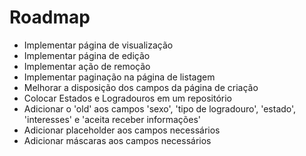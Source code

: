 # Roadmap

* Implementar página de visualização
* Implementar página de edição
* Implementar ação de remoção
* Implementar paginação na página de listagem
* Melhorar a disposição dos campos da página de criação
* Colocar Estados e Logradouros em um repositório
* Adicionar o 'old' aos campos 'sexo', 'tipo de logradouro', 'estado', 'interesses' e 'aceita receber informações'
* Adicionar placeholder aos campos necessários
* Adicionar máscaras aos campos necessários
